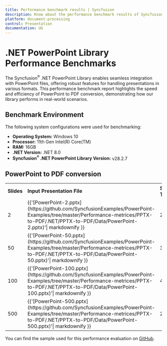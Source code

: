 ```yaml
---
title: Performance benchmark results | Syncfusion
description: Know about the performance benchmark results of Syncfusion® .NET PowerPoint Library  with different slide count 
platform: document-processing
control: Presentation
documentation: UG
---
```


# .NET PowerPoint Library Performance Benchmarks

The Syncfusion<sup>&reg;</sup> .NET PowerPoint Library enables seamless integration with PowerPoint files, offering robust features for handling presentations in various formats. This performance benchmark report highlights the speed and efficiency of PowerPoint to PDF conversion, demonstrating how our library performs in real-world scenarios.

## Benchmark Environment 

The following system configurations were used for benchmarking: 

* **Operating System:** Windows 10
* **Processor:** 11th Gen Intel(R) Core(TM)
* **RAM:** 16GB
* **.NET Version:** .NET 8.0
* **Syncfusion<sup>&reg;</sup> .NET PowerPoint Library Version:** v28.2.7

## PowerPoint to PDF conversion 

<table>
<tr>
    <td><strong>Slides</strong></td>
    <td><strong>Input Presentation File</strong></td>
    <td><strong>Syncfusion<sup>&reg;</sup> Time (sec)</strong></td>
</tr>
<tr>
    <td>2</td>
    <td>{{'[PowerPoint-2.pptx](https://github.com/SyncfusionExamples/PowerPoint-Examples/tree/master/Performance-metrices/PPTX-to-PDF/.NET/PPTX-to-PDF/Data/PowerPoint-2.pptx)'| markdownify }}</td>
    <td>2.2</td>
</tr>
<tr>
    <td>50</td>
    <td>{{'[PowerPoint-50.pptx](https://github.com/SyncfusionExamples/PowerPoint-Examples/tree/master/Performance-metrices/PPTX-to-PDF/.NET/PPTX-to-PDF/Data/PowerPoint-50.pptx)'| markdownify }}</td>
    <td>3.7</td>
</tr>
<tr>
    <td>100</td>
    <td>{{'[PowerPoint-100.pptx](https://github.com/SyncfusionExamples/PowerPoint-Examples/tree/master/Performance-metrices/PPTX-to-PDF/.NET/PPTX-to-PDF/Data/PowerPoint-100.pptx)'| markdownify }}</td>
    <td>4.7</td>
</tr>
<tr>
    <td>500</td>
    <td>{{'[PowerPoint-500.pptx](https://github.com/SyncfusionExamples/PowerPoint-Examples/tree/master/Performance-metrices/PPTX-to-PDF/.NET/PPTX-to-PDF/Data/PowerPoint-500.pptx)'| markdownify }}</td>
    <td>28</td>
</tr>
</table>

You can find the sample used for this performance evaluation on [GitHub](https://github.com/SyncfusionExamples/PowerPoint-Examples/tree/master/Performance-metrices/PPTX-to-PDF/).
